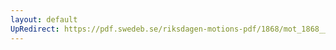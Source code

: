 ```yaml
---
layout: default
UpRedirect: https://pdf.swedeb.se/riksdagen-motions-pdf/1868/mot_1868__fk__00035/mot_1868__fk__00035_002.pdf
---
```

